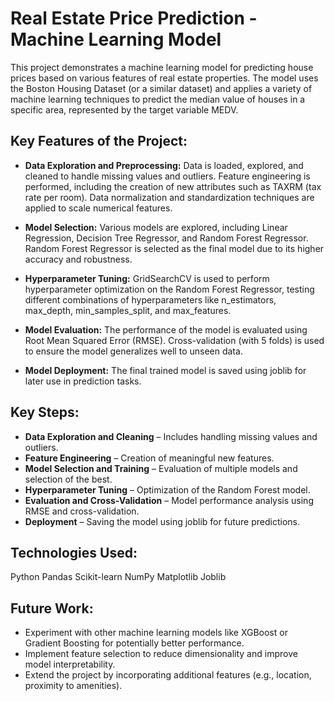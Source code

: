 # Real Estate Price Prediction - Machine Learning Model
This project demonstrates a machine learning model for predicting house prices based on various features of real estate properties. The model uses the Boston Housing Dataset (or a similar dataset) and applies a variety of machine learning techniques to predict the median value of houses in a specific area, represented by the target variable MEDV.

## Key Features of the Project:
* **Data Exploration and Preprocessing:**
Data is loaded, explored, and cleaned to handle missing values and outliers.
Feature engineering is performed, including the creation of new attributes such as TAXRM (tax rate per room).
Data normalization and standardization techniques are applied to scale numerical features.

* **Model Selection:**
Various models are explored, including Linear Regression, Decision Tree Regressor, and Random Forest Regressor.
Random Forest Regressor is selected as the final model due to its higher accuracy and robustness.

* **Hyperparameter Tuning:**
GridSearchCV is used to perform hyperparameter optimization on the Random Forest Regressor, testing different combinations of hyperparameters like n_estimators, max_depth, min_samples_split, and max_features.

* **Model Evaluation:**
The performance of the model is evaluated using Root Mean Squared Error (RMSE).
Cross-validation (with 5 folds) is used to ensure the model generalizes well to unseen data.

* **Model Deployment:**
The final trained model is saved using joblib for later use in prediction tasks.

## Key Steps:
* **Data Exploration and Cleaning** – Includes handling missing values and outliers.
* **Feature Engineering** – Creation of meaningful new features.
* **Model Selection and Training** – Evaluation of multiple models and selection of the best.
* **Hyperparameter Tuning** – Optimization of the Random Forest model.
* **Evaluation and Cross-Validation** – Model performance analysis using RMSE and cross-validation.
* **Deployment** – Saving the model using joblib for future predictions.

## Technologies Used:
Python
Pandas
Scikit-learn
NumPy
Matplotlib
Joblib

## Future Work:
* Experiment with other machine learning models like XGBoost or Gradient Boosting for potentially better performance.
* Implement feature selection to reduce dimensionality and improve model interpretability.
* Extend the project by incorporating additional features (e.g., location, proximity to amenities).
